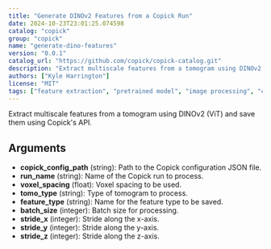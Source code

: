 ```yaml
---
title: "Generate DINOv2 Features from a Copick Run"
date: 2024-10-23T23:01:25.074598
catalog: "copick"
group: "copick"
name: "generate-dino-features"
version: "0.0.1"
catalog_url: "https://github.com/copick/copick-catalog.git"
description: "Extract multiscale features from a tomogram using DINOv2 (ViT) and save them using Copick's API."
authors: ["Kyle Harrington"]
license: "MIT"
tags: ["feature extraction", "pretrained model", "image processing", "cryoet", "tomogram"]
---
```


Extract multiscale features from a tomogram using DINOv2 (ViT) and save them using Copick's API.

## Arguments

- **copick_config_path** (string): Path to the Copick configuration JSON file.
- **run_name** (string): Name of the Copick run to process.
- **voxel_spacing** (float): Voxel spacing to be used.
- **tomo_type** (string): Type of tomogram to process.
- **feature_type** (string): Name for the feature type to be saved.
- **batch_size** (integer): Batch size for processing.
- **stride_x** (integer): Stride along the x-axis.
- **stride_y** (integer): Stride along the y-axis.
- **stride_z** (integer): Stride along the z-axis.

